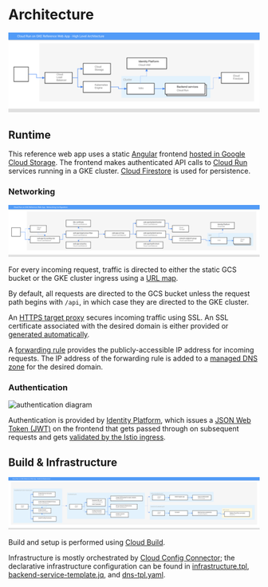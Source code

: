 # Architecture

![high level architecture](img/high-level-diagram.svg)

## Runtime

This reference web app uses a static [Angular][] frontend
[hosted in Google Cloud Storage][]. The frontend makes authenticated API calls
to [Cloud Run][] services running in a GKE cluster. [Cloud Firestore][] is used
for persistence.

### Networking

![networking diagram](/networking-diagram.svg)

For every incoming request, traffic is directed to either the static GCS bucket
or the GKE cluster ingress using a [URL map][].

By default, all requests are directed to the GCS bucket unless the request path
begins with `/api`, in which case they are directed to the GKE cluster.

An [HTTPS target proxy][] secures incoming traffic using SSL. An SSL certificate
associated with the desired domain is either provided or [generated automatically][].

A [forwarding rule][] provides the publicly-accessible IP address for incoming requests.
The IP address of the forwarding rule is added to a [managed DNS zone][] for the
desired domain.

### Authentication

![authentication diagram](https://storage.googleapis.com/spencersmall.run/assets/authentication-diagram.svg)

Authentication is provided by [Identity Platform][], which issues
a [JSON Web Token (JWT)][] on the frontend that gets passed through
on subsequent requests and gets [validated by the Istio ingress][].

## Build & Infrastructure

![build diagram](/build-diagram.svg)

Build and setup is performed using [Cloud Build][].

Infrastructure is mostly orchestrated by [Cloud Config Connector][];
the declarative infrastructure configuration can be found in
[infrastructure.tpl][], [backend-service-template.jq][], and [dns-tpl.yaml][].

[high level architecture]: ./high-level-diagram.svg
[Angular]: https://angular.io/
[hosted in Google Cloud Storage]: https://cloud.google.com/storage/docs/hosting-static-website
[Cloud Run]: https://cloud.google.com/run/docs/gke/setup
[Cloud Firestore]: https://cloud.google.com/firestore
[networking diagram]: ./networking-diagram.svg
[Cloud Config Connector]: https://cloud.google.com/config-connector/docs/overview
[infrastructure.tpl]: infrastructure.tpl
[backend-service-template.jq]: backend-service-template.jq
[dns-tpl.yaml]: dns-tpl.yaml
[Cloud Build]: https://cloud.google.com/cloud-build
[URL map]: https://cloud.google.com/load-balancing/docs/url-map
[HTTPS target proxy]: https://cloud.google.com/load-balancing/docs/target-proxies
[forwarding rule]: https://cloud.google.com/load-balancing/docs/forwarding-rule-concepts
[managed DNS zone]: https://cloud.google.com/dns/docs/overview#dns-managed-zones
[generated automatically]: https://cloud.google.com/load-balancing/docs/ssl-certificates/google-managed-certs
[authentication diagram]: ./authentication-diagram.svg
[Identity Platform]: https://cloud.google.com/identity-platform
[JSON Web Token (JWT)]: https://tools.ietf.org/html/rfc7519
[validated by the Istio ingress]: https://cloud.google.com/solutions/authenticating-cloud-run-on-gke-end-users-using-istio-and-identity-platform
[build diagram]: ./build-diagram.svg
